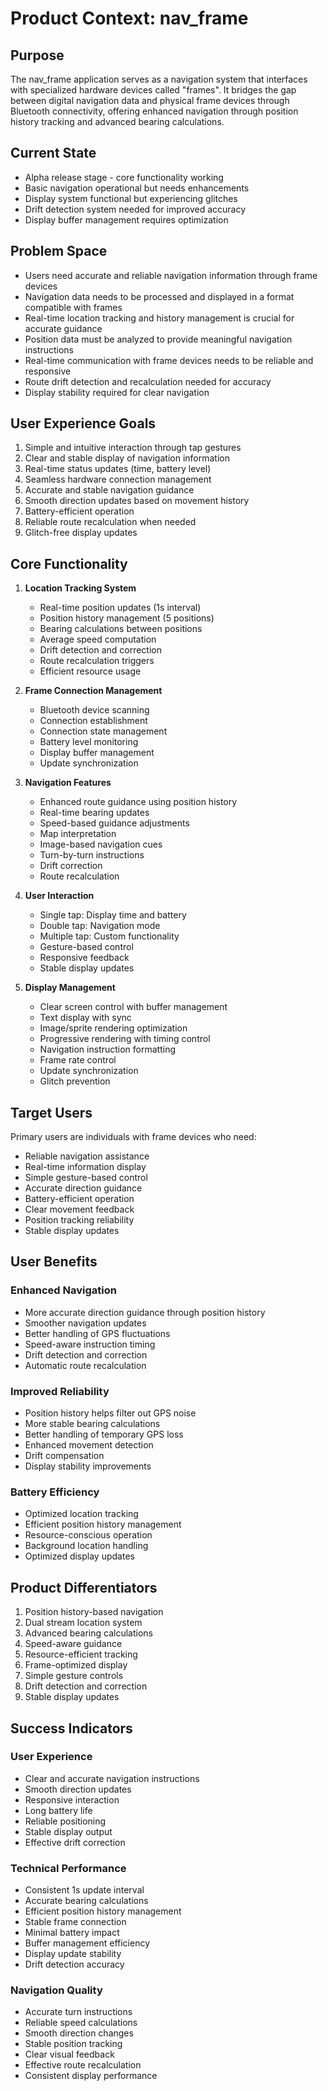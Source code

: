 # Product Context: nav_frame

## Purpose
The nav_frame application serves as a navigation system that interfaces with specialized hardware devices called "frames". It bridges the gap between digital navigation data and physical frame devices through Bluetooth connectivity, offering enhanced navigation through position history tracking and advanced bearing calculations.

## Current State
- Alpha release stage - core functionality working
- Basic navigation operational but needs enhancements
- Display system functional but experiencing glitches
- Drift detection system needed for improved accuracy
- Display buffer management requires optimization

## Problem Space
- Users need accurate and reliable navigation information through frame devices
- Navigation data needs to be processed and displayed in a format compatible with frames
- Real-time location tracking and history management is crucial for accurate guidance
- Position data must be analyzed to provide meaningful navigation instructions
- Real-time communication with frame devices needs to be reliable and responsive
- Route drift detection and recalculation needed for accuracy
- Display stability required for clear navigation

## User Experience Goals
1. Simple and intuitive interaction through tap gestures
2. Clear and stable display of navigation information
3. Real-time status updates (time, battery level)
4. Seamless hardware connection management
5. Accurate and stable navigation guidance
6. Smooth direction updates based on movement history
7. Battery-efficient operation
8. Reliable route recalculation when needed
9. Glitch-free display updates

## Core Functionality

1. **Location Tracking System**
   - Real-time position updates (1s interval)
   - Position history management (5 positions)
   - Bearing calculations between positions
   - Average speed computation
   - Drift detection and correction
   - Route recalculation triggers
   - Efficient resource usage

2. **Frame Connection Management**
   - Bluetooth device scanning
   - Connection establishment
   - Connection state management
   - Battery level monitoring
   - Display buffer management
   - Update synchronization

3. **Navigation Features**
   - Enhanced route guidance using position history
   - Real-time bearing updates
   - Speed-based guidance adjustments
   - Map interpretation
   - Image-based navigation cues
   - Turn-by-turn instructions
   - Drift correction
   - Route recalculation

4. **User Interaction**
   - Single tap: Display time and battery
   - Double tap: Navigation mode
   - Multiple tap: Custom functionality
   - Gesture-based control
   - Responsive feedback
   - Stable display updates

5. **Display Management**
   - Clear screen control with buffer management
   - Text display with sync
   - Image/sprite rendering optimization
   - Progressive rendering with timing control
   - Navigation instruction formatting
   - Frame rate control
   - Update synchronization
   - Glitch prevention

## Target Users
Primary users are individuals with frame devices who need:
- Reliable navigation assistance
- Real-time information display
- Simple gesture-based control
- Accurate direction guidance
- Battery-efficient operation
- Clear movement feedback
- Position tracking reliability
- Stable display updates

## User Benefits

### Enhanced Navigation
- More accurate direction guidance through position history
- Smoother navigation updates
- Better handling of GPS fluctuations
- Speed-aware instruction timing
- Drift detection and correction
- Automatic route recalculation

### Improved Reliability
- Position history helps filter out GPS noise
- More stable bearing calculations
- Better handling of temporary GPS loss
- Enhanced movement detection
- Drift compensation
- Display stability improvements

### Battery Efficiency
- Optimized location tracking
- Efficient position history management
- Resource-conscious operation
- Background location handling
- Optimized display updates

## Product Differentiators
1. Position history-based navigation
2. Dual stream location system
3. Advanced bearing calculations
4. Speed-aware guidance
5. Resource-efficient tracking
6. Frame-optimized display
7. Simple gesture controls
8. Drift detection and correction
9. Stable display updates

## Success Indicators

### User Experience
- Clear and accurate navigation instructions
- Smooth direction updates
- Responsive interaction
- Long battery life
- Reliable positioning
- Stable display output
- Effective drift correction

### Technical Performance
- Consistent 1s update interval
- Accurate bearing calculations
- Efficient position history management
- Stable frame connection
- Minimal battery impact
- Buffer management efficiency
- Display update stability
- Drift detection accuracy

### Navigation Quality
- Accurate turn instructions
- Reliable speed calculations
- Smooth direction changes
- Stable position tracking
- Clear visual feedback
- Effective route recalculation
- Consistent display performance
